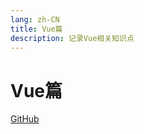 ```yaml
---
lang: zh-CN
title: Vue篇
description: 记录Vue相关知识点
---
```


# Vue篇

<!-- URL -->
[GitHub](https://github.com/CatNulls) 